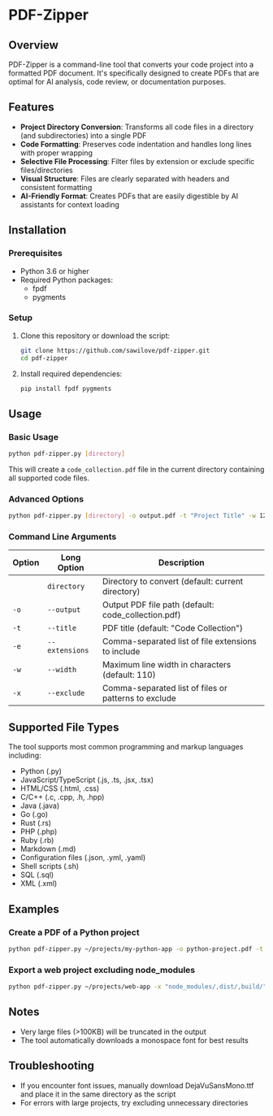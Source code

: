 # PDF-Zipper

## Overview

PDF-Zipper is a command-line tool that converts your code project into a formatted PDF document. It's specifically designed to create PDFs that are optimal for AI analysis, code review, or documentation purposes.

## Features

- **Project Directory Conversion**: Transforms all code files in a directory (and subdirectories) into a single PDF
- **Code Formatting**: Preserves code indentation and handles long lines with proper wrapping
- **Selective File Processing**: Filter files by extension or exclude specific files/directories
- **Visual Structure**: Files are clearly separated with headers and consistent formatting
- **AI-Friendly Format**: Creates PDFs that are easily digestible by AI assistants for context loading

## Installation

### Prerequisites

- Python 3.6 or higher
- Required Python packages:
  - fpdf
  - pygments

### Setup

1. Clone this repository or download the script:
   ```bash
   git clone https://github.com/sawilove/pdf-zipper.git
   cd pdf-zipper
   ```

2. Install required dependencies:
   ```bash
   pip install fpdf pygments
   ```

## Usage

### Basic Usage

```bash
python pdf-zipper.py [directory]
```

This will create a `code_collection.pdf` file in the current directory containing all supported code files.

### Advanced Options

```bash
python pdf-zipper.py [directory] -o output.pdf -t "Project Title" -w 120 -e ".py,.js,.html" -x "node_modules/,venv/"
```

### Command Line Arguments

| Option | Long Option | Description |
|--------|-------------|-------------|
| | `directory` | Directory to convert (default: current directory) |
| `-o` | `--output` | Output PDF file path (default: code_collection.pdf) |
| `-t` | `--title` | PDF title (default: "Code Collection") |
| `-e` | `--extensions` | Comma-separated list of file extensions to include |
| `-w` | `--width` | Maximum line width in characters (default: 110) |
| `-x` | `--exclude` | Comma-separated list of files or patterns to exclude |

## Supported File Types

The tool supports most common programming and markup languages including:
- Python (.py)
- JavaScript/TypeScript (.js, .ts, .jsx, .tsx)
- HTML/CSS (.html, .css)
- C/C++ (.c, .cpp, .h, .hpp)
- Java (.java)
- Go (.go)
- Rust (.rs)
- PHP (.php)
- Ruby (.rb)
- Markdown (.md)
- Configuration files (.json, .yml, .yaml)
- Shell scripts (.sh)
- SQL (.sql)
- XML (.xml)

## Examples

### Create a PDF of a Python project
```bash
python pdf-zipper.py ~/projects/my-python-app -o python-project.pdf -t "My Python Project" -e ".py,.md"
```

### Export a web project excluding node_modules
```bash
python pdf-zipper.py ~/projects/web-app -x "node_modules/,dist/,build/" -e ".js,.html,.css,.jsx"
```

## Notes

- Very large files (>100KB) will be truncated in the output
- The tool automatically downloads a monospace font for best results

## Troubleshooting

- If you encounter font issues, manually download DejaVuSansMono.ttf and place it in the same directory as the script
- For errors with large projects, try excluding unnecessary directories
